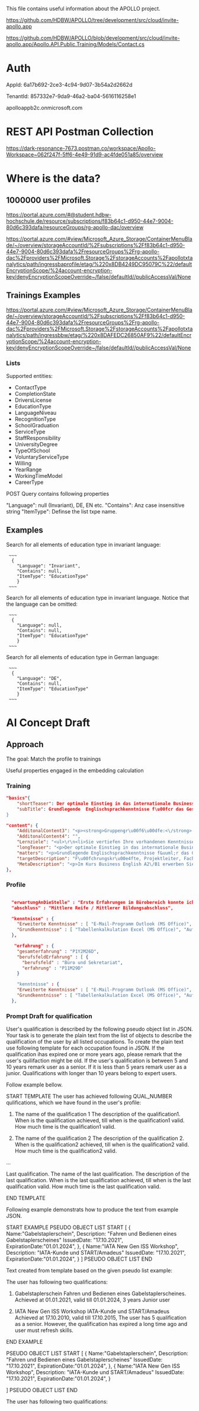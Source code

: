 ﻿This file contains useful information about the APOLLO project.


https://github.com/HDBW/APOLLO/tree/development/src/cloud/invite-apollo.app

https://github.com/HDBW/APOLLO/blob/development/src/cloud/invite-apollo.app/Apollo.API.Public.Training/Models/Contact.cs


# Auth


AppId: 6a17b692-2ce3-4c94-9d07-3b54a2d2662d

TenantId: 857332e7-9da9-46a2-ba04-5616116258e1

apolloappb2c.onmicrosoft.com


# REST API Postman Collection

https://dark-resonance-7673.postman.co/workspace/Apollo-Workspace~062f247f-5ff6-4e49-91d9-ac4fde051a85/overview


# Where is the data?

## 1000000 user profiles
https://portal.azure.com/#@student.hdbw-hochschule.de/resource/subscriptions/f83b64c1-d950-44e7-9004-80d6c393dafa/resourceGroups/rg-apollo-dac/overview

https://portal.azure.com/#view/Microsoft_Azure_Storage/ContainerMenuBlade/~/overview/storageAccountId/%2Fsubscriptions%2Ff83b64c1-d950-44e7-9004-80d6c393dafa%2FresourceGroups%2Frg-apollo-dac%2Fproviders%2FMicrosoft.Storage%2FstorageAccounts%2Fapollotxtanalytics/path/ingressbaprofile/etag/%220x8DB4249DC95079C%22/defaultEncryptionScope/%24account-encryption-key/denyEncryptionScopeOverride~/false/defaultId//publicAccessVal/None

## Trainings Examples

https://portal.azure.com/#view/Microsoft_Azure_Storage/ContainerMenuBlade/~/overview/storageAccountId/%2Fsubscriptions%2Ff83b64c1-d950-44e7-9004-80d6c393dafa%2FresourceGroups%2Frg-apollo-dac%2Fproviders%2FMicrosoft.Storage%2FstorageAccounts%2Fapollotxtanalytics/path/ingressbbw/etag/%220x8DAFEDC26850AF9%22/defaultEncryptionScope/%24account-encryption-key/denyEncryptionScopeOverride~/false/defaultId//publicAccessVal/None



  ### Lists

  Supported entities:

  - ContactType
  - CompletionState
  - DriversLicense
  - EducationType
  - LanguageNiveau
  - RecognitionType
  - SchoolGraduation
  - ServiceType
  - StaffResponsibility
  - UniversityDegree
  - TypeOfSchool
  - VoluntaryServiceType
  - Willing
  - YearRange
  - WorkingTimeModel
  - CareerType


POST Query contains following properties

"Language": null (Invariant), DE, EN etc.
"Contains": Anz case insensitive string
"ItemType": Definse the list txpe name.


## Examples

  Search for all elements of education type in invariant language:

     ~~~
      {
        "Language": "Invariant",
        "Contains": null,
        "ItemType": "EducationType"
        }
     ~~~

   Search for all elements of education type in invariant language. Notice that the language can be omitted:

     ~~~
      {
        "Language": null,
        "Contains": null,
        "ItemType": "EducationType"
        }
     ~~~

   Search for all elements of education type in German language:

     ~~~
      {
        "Language": "DE",
        "Contains": null,
        "ItemType": "EducationType"
        }
     ~~~

  
# AI Concept Draft

## Approach
The goal: Match the profile to trainings

Useful properties engaged in the embedding calculation

### Training

~~~JSON
"basics"{
    "shortTeaser": Der optimale Einstieg in das internationale Business-English. Anhand von authentischen Gespr&auml;chssituationen und praxisnahen Kommunikationsbeispielen lernen Sie schnell, auf Englisch in Ihrem vertrauten beruflichen Umfeld zu kommunizieren.
    "subTitle": Grundlegende  Englischsprachkenntnisse f\u00fcr das Gesch\u00e4ftsleben",
}
~~~

~~~JSON
"content": {
    "AdditonalContent3": "<p><strong>Gruppengr\u00f6\u00dfe:<\/strong> <br \/> max. 6 Personen<\/p>",
    "AdditonalContent4": "",
    "Lernziele": "<ul>\r\n<li>Sie vertiefen Ihre vorhandenen Kenntnisse<\/li>\r\n<li>Sie erweitern den businessrelevanten Wortschatz<\/li>\r\n<li>Sie lernen den allt&auml;glichen Umgang f&uuml;r die Gesch&auml;ftswelt<\/li>\r\n<li>Sie erwerben einfache kommunikative Kompetenzen um im Gesch&auml;ftsleben zu Recht zu kommen.<\/li>\r\n<\/ul>",
    "longTeaser": "<p>Der optimale Einstieg in das internationale Business-English. Anhand von authentischen Gespr&auml;chssituationen und praxisnahen Kommunikationsbeispielen lernen Sie schnell, auf Englisch in Ihrem vertrauten beruflichen Umfeld zu kommunizieren. Der Kurs ist f&uuml;r diejenigen geeignet, die Business Basics beherrschen, aber ihre Englischkenntnisse in Gesch&auml;ftssituationen effektiver und professioneller anwenden wollen. Mit dem Abschluss dieser Kursstufe erreichen Sie das Niveau A2\/B1<\/p>",
    "matters": "<p>Grundlegende Englischsprachkenntnisse f&uuml;r das Gesch&auml;ftsleben<\/p>\r\n<ul>\r\n<li>Writing and answering emails<\/li>\r\n<li>Talking with customers &ndash; on the phone or face to face in your company<\/li>\r\n<li>Small Talk and Socializing<\/li>\r\n<li>Visitors,&nbsp; trade fairs<\/li>\r\n<li>Talking about your company and its products<\/li>\r\n<li>Customer Services &ndash; Complaints &ndash; Payments &ndash; Orders<\/li>\r\n<li>Meetings<\/li>\r\n<li>Making arrangements<\/li>\r\n<li>Business travel<\/li>\r\n<\/ul>\r\n<p>&nbsp;<\/p>",
    "targetDescription": "F\u00fchrungskr\u00e4fte, Projektleiter, Fachkr\u00e4fte, Assistenz, Nachwuchsf\u00fchrungskr\u00e4fte, Trainer",
    "MetaDescription": "<p>Im Kurs Business English A2\/B1 erwerben Sie die Englischkenntnisse, die Sie ben&ouml;tigen, um im Gesch&auml;ftsleben sicher und professionell zu kommunizieren.&nbsp;<\/p>",
},
~~~


### Profile

~~~JSON

  "erwartungAnDieStelle" : "Erste Erfahrungen im Bürobereich konnte ich während meines Zivildienstes als Hausmeister mit Verwaltungstätigkeiten sammeln. Zu meinen Aufgabenbereichen zählten: - Schließdienst - Erledigungen kleinerer Bankgeschäfte - Bearbeitung der Post - Reinigungsarbeiten Nach einer Orientierungsphase, besetzte ich die Position einer Verwaltungskraft bei der Schuldnerberatung des Diakonischen Werkes. Dort übernahm ich weitergehende Aufgaben wie: - Telefondienst - Betreuung des EDV-Datenbestandes - Kunden-Betreuung - den Postein-/Ausgang Teamfähigkeit und Flexibilität konnte ich bei dem Transportdienst für einen Second- Hand- Laden der Diakonie unter Beweis stellen",
  "abschluss" : "Mittlere Reife / Mittlerer Bildungsabschluss",

  "kenntnisse" : {
    "Erweiterte Kenntnisse" : [ "E-Mail-Programm Outlook (MS Office)", "Postbearbeitung", "Kunden-, Besucherempfang", "Inventur", "Auskünfte erteilen", "E-Mail-Kommunikation, -Korrespondenz", "Büromaterialverwaltung", "Büro- und Verwaltungsarbeiten", "Ablage, Registratur", "Textverarbeitung Word (MS Office)", "Handwerkliche Kenntnisse" ],
    "Grundkenntnisse" : [ "Tabellenkalkulation Excel (MS Office)", "Auftragsannahme, -bearbeitung", "Telefondienst", "Besucherberatung, -betreuung (Veranstaltungen)", "Terminplanung, -überwachung", "Daten-, Texterfassung", "Garten-, Grünflächenpflege", "Büromaschinen bedienen", "Kurierdienst" ]
  },

   "erfahrung" : {
    "gesamterfahrung" : "P1Y2M26D",
    "berufsfeldErfahrung" : [ {
      "berufsfeld" : "Büro und Sekretariat",
      "erfahrung" : "P11M29D"
    }

    "kenntnisse" : {
    "Erweiterte Kenntnisse" : [ "E-Mail-Programm Outlook (MS Office)", "Postbearbeitung", "Kunden-, Besucherempfang", "Inventur", "Auskünfte erteilen", "E-Mail-Kommunikation, -Korrespondenz", "Büromaterialverwaltung", "Büro- und Verwaltungsarbeiten", "Ablage, Registratur", "Textverarbeitung Word (MS Office)", "Handwerkliche Kenntnisse" ],
    "Grundkenntnisse" : [ "Tabellenkalkulation Excel (MS Office)", "Auftragsannahme, -bearbeitung", "Telefondienst", "Besucherberatung, -betreuung (Veranstaltungen)", "Terminplanung, -überwachung", "Daten-, Texterfassung", "Garten-, Grünflächenpflege", "Büromaschinen bedienen", "Kurierdienst" ]
  },
  ~~~
  

  ### Prompt Draft for qualification
  User's qualification is described by the following pseudo object list in JSON. Your task is to 
generate the plain text from the list of objects to describe the qualification of the user by all listed occupations.
To create the plain text use following template for each occupation found in JSON. 
If the qualification ihas expired one or more years ago, please remark that the user's quilifaction might be old.
If the user's qualification is between 5 and 10 years remark user as a senior. If it is less than 5 years remark user as a junior. Qualifications with longer than 10 years belong to expert users.

Follow example bellow.

START TEMPLATE
The user has achieved following QUAL_NUMBER qulifications, which we have found in the user's profile:

1. The name of the qualification 1
The description of the qualification1.
When is the qualification achieved, till when is the qualification1 valid. How much time is the qualification1 valid.

2. The name of the qualification 2
The description of the qualification 2.
When is the qualification2 achieved, till when is the qualification2 valid. How much time is the qualification2 valid.

...

Last qualification. The name of the last qualification.
The description of the last qualification.
When is the last qualification achieved, till when is the last qualification valid. How much time is the last qualification valid.

END TEMPLATE

Following example demonstrats how to produce the text from example JSON.

START EXAMPLE
PSEUDO OBJECT LIST START
[
{
	Name:"Gabelstaplerschein",
	Description: "Fahren und Bedienen eines Gabelstaplerscheines"
	IssuedDate: "17.10.2021",
	ExpirationDate:"01.01.2024",
},
{
	Name:"IATA New Gen ISS Workshop",
	Description: "IATA-Kunde und START/Amadeus"
	IssuedDate: "17.10.2021",
	ExpirationDate:"01.01.2024",
}
]
PSEUDO OBJECT LIST END

Text created from template based on the given pseudo list example:

The user has following two qualifications: 

1. Gabelstaplerschein
Fahren und Bedienen eines Gabelstaplerscheines.
Achieved at 01.01.2021, valid till 01.01.2024, 3 years Junior user

2. IATA New Gen ISS Workshop
IATA-Kunde und START/Amadeus
Achieved at 17.10.2010, valid till 17.10.2015, The user has 5 qualification as a senior. However, the qualification has expired a long time ago and user must refresh skills.

END EXAMPLE


PSEUDO OBJECT LIST START
[
{
	Name:"Gabelstaplerschein",
	Description: "Fahren und Bedienen eines Gabelstaplerscheines"
	IssuedDate: "17.10.2021",
	ExpirationDate:"01.01.2024",
},
{
	Name:"IATA New Gen ISS Workshop",
	Description: "IATA-Kunde und START/Amadeus"
	IssuedDate: "17.10.2021",
	ExpirationDate:"01.01.2024",
}

]
PSEUDO OBJECT LIST END

The user has following two qualifications: 
